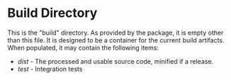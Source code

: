 # Build Directory

This is the "build" directory. As provided by the package, it is empty other than this file. It is designed to be a container for the current build artifacts. When populated, it may contain the following items:

- *dist* - The processed and usable source code, minified if a release.
- *test* - Integration tests

